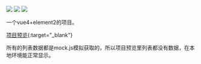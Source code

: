 ![](https://img.shields.io/badge/vue--cli-~4.4.0-brightgreen.svg)
![](https://img.shields.io/badge/element--ui-^2.13.2-blue.svg)
![](https://img.shields.io/badge/author-lmc-orange.svg)

一个vue4+element2的项目。

[项目预览](https://lmc-2020.github.io/vue-project/pages/index.html){:target="_blank"}

所有的列表数据都是mock.js模拟获取的，所以项目预览里列表都没有数据，在本地环境能正常显示。
